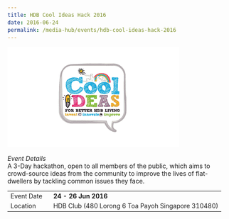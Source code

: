 ```yaml
---
title: HDB Cool Ideas Hack 2016
date: 2016-06-24
permalink: /media-hub/events/hdb-cool-ideas-hack-2016
---
```

![HDB cool ideas hack 2016](/images/media-hub/events/till-2020/hdb-cool-ideas-hack-2016.png)

<table style="width:100%">
  <tr>
    <td style="width:20%">
     Event Date
    </td>	
    <td style="width:80%">
     <b>24 - 26 Jun 2016</b>
     </td>	
  </tr>
  <tr>
	<td>Location</td>
	<td>HDB Club (480 Lorong 6 Toa Payoh Singapore 310480) </td>	
  </tr>

*Event Details*<br>
A 3-Day hackathon, open to all members of the public, which aims to crowd-source ideas from the community to improve the lives of flat-dwellers by tackling common issues they face.